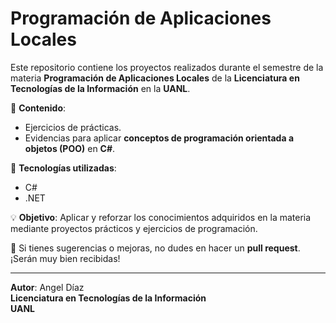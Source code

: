 # Programación de Aplicaciones Locales

Este repositorio contiene los proyectos realizados durante el semestre de la materia **Programación de Aplicaciones Locales** de la **Licenciatura en Tecnologías de la Información** en la **UANL**.

📂 **Contenido**:
- Ejercicios de prácticas.
- Evidencias para aplicar **conceptos de programación orientada a objetos (POO)** en **C#**.

🔧 **Tecnologías utilizadas**:
- C#
- .NET

💡 **Objetivo**: Aplicar y reforzar los conocimientos adquiridos en la materia mediante proyectos prácticos y ejercicios de programación.

🚀 Si tienes sugerencias o mejoras, no dudes en hacer un **pull request**. ¡Serán muy bien recibidas!

---

**Autor**: Angel Díaz  
**Licenciatura en Tecnologías de la Información**  
**UANL**